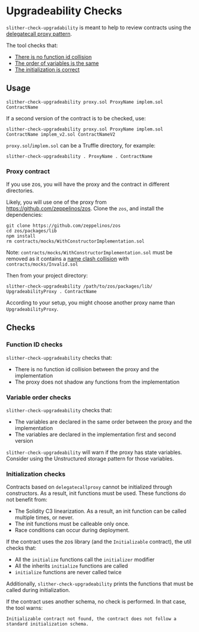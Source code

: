 # Upgradeability Checks

`slither-check-upgradability` is meant to help to review contracts using the [delegatecall proxy pattern](https://blog.trailofbits.com/2018/09/05/contract-upgrade-anti-patterns/).

The tool checks that:
* [There is no function id collision](https://github.com/crytic/slither/wiki/Upgradeability-Checks#function-id-checks)
* [The order of variables is the same](https://github.com/crytic/slither/wiki/Upgradeability-Checks#variable-order-checks)
* [The initialization is correct](https://github.com/crytic/slither/wiki/Upgradeability-Checks#initialization-checks)

## Usage
```
slither-check-upgradeability proxy.sol ProxyName implem.sol ContractName
```

If a second version of the contract is to be checked, use:

```
slither-check-upgradeability proxy.sol ProxyName implem.sol ContractName implem_v2.sol ContractNameV2
```

`proxy.sol`/`implem.sol` can be a Truffle directory, for example: 
```
slither-check-upgradeability . ProxyName . ContractName
```

### Proxy contract
If you use zos, you will have the proxy and the contract in different directories.

Likely, you will use one of the proxy from https://github.com/zeppelinos/zos. Clone the `zos`, and install the dependencies:
```
git clone https://github.com/zeppelinos/zos
cd zos/packages/lib
npm install
rm contracts/mocks/WithConstructorImplementation.sol
```
Note:  `contracts/mocks/WithConstructorImplementation.sol` must be removed as it contains a [name clash collision](https://github.com/crytic/slither/wiki#keyerror-or-nonetype-error)  with `contracts/mocks/Invalid.sol`

Then from your project directory:
```
slither-check-upgradeability /path/to/zos/packages/lib/ UpgradeabilityProxy . ContractName
```

According to your setup, you might choose another proxy name than `UpgradeabilityProxy`.


## Checks

### Function ID checks

`slither-check-upgradeability` checks that:

* There is no function id collision between the proxy and the implementation
 * The proxy does not shadow any functions from the implementation

### Variable order checks

`slither-check-upgradeability` checks that:

* The variables are declared in the same order between the proxy and the implementation
* The variables are declared in the implementation first and second version

`slither-check-upgradeability` will warn if the proxy has state variables. Consider using the Unstructured storage pattern for those variables. 

### Initialization checks

Contracts based on `delegatecallproxy` cannot be initialized through constructors. As a result, init functions must be used. These functions do not benefit from:

* The Solidity C3 linearization. As a result, an init function can be called multiple times, or never.
* The init functions must be calleable only once.
* Race conditions can occur during deployment.

If the contract uses the zos library (and the `Initializable` contract), the util checks that:

* All the `initialize` functions call the `initializer` modifier 
* All the inherits `initialize` functions are called
* `initialize` functions are never called twice

Additionally, `slither-check-upgradeability` prints the functions that must be called during initialization.

If the contract uses another schema, no check is performed. In that case, the tool warns:
```
Initializable contract not found, the contract does not follow a standard initialization schema.
```


